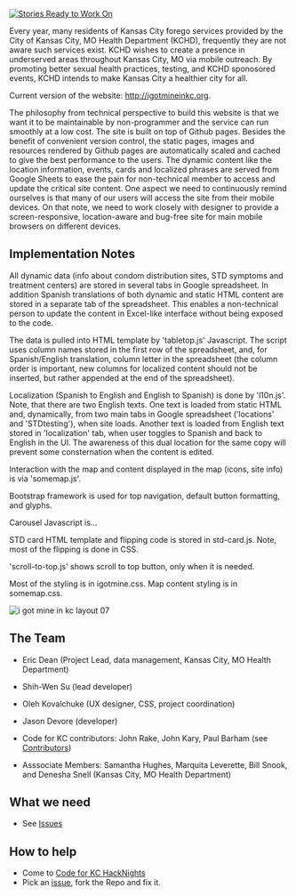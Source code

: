 [![Stories Ready to Work On](https://badge.waffle.io/zmon/team3.svg?label=ready&title=Cards%20Ready%20To%20Work%20On)](https://waffle.io/zmon/team3)

Every year, many residents of Kansas City forego services provided by the City of Kansas City, MO Health Department (KCHD), frequently they are not aware such services exist.  KCHD wishes to create a presence in underserved areas throughout Kansas City, MO via mobile outreach.  By promoting better sexual health practices, testing, and KCHD sponosored events, KCHD intends to make Kansas City a healthier city for all.  

Current version of the website: http://igotmineinkc.org.

The philosophy from technical perspective to build this website is that we want it to be maintainable by non-programmer and the service can run smoothly at a low cost. The site is built on top of Github pages. Besides the benefit of convenient version control, the static pages, images and resources rendered by Github pages are automatically scaled and cached to give the best performance to the users. The dynamic content like the location information, events, cards and localized phrases are served from Google Sheets to ease the pain for non-technical member to access and update the critical site content. One aspect we need to continuously remind ourselves is that many of our users will access the site from their mobile devices. On that note, we need to work closely with designer to provide a screen-responsive, location-aware and bug-free site for main mobile browsers on different devices.

## Implementation Notes

All dynamic data (info about condom distribution sites, STD symptoms and treatment centers) are stored in several tabs in Google spreadsheet. In addition Spanish translations of both dynamic and static HTML content are stored in a separate tab of the spreadsheet. This enables a non-technical person to update the content in Excel-like interface without being exposed to the code.

The data is pulled into HTML template by 'tabletop.js' Javascript. The script uses column names stored in the first row of the spreadsheet, and, for Spanish/English translation, column letter in the spreadsheet (the column order is important, new columns for localized content should not be inserted, but rather appended at the end of the spreadsheet).

Localization (Spanish to English and English to Spanish) is done by 'l10n.js'. Note, that there are two English texts. One text is loaded from static HTML and, dynamically, from two main tabs in Google spreadsheet ('locations' and 'STDtesting'), when site loads. Another text is loaded from English text stored in 'localization' tab, when user toggles to Spanish and back to English in the UI. The awareness of this dual location for the same copy will prevent some consternation when the content is edited.

Interaction with the map and content displayed in the map (icons, site info) is via 'somemap.js'.

Bootstrap framework is used for top navigation, default button formatting, and glyphs. 

Carousel Javascript is...

STD card HTML template and flipping code is stored in std-card.js. Note, most of the flipping is done in CSS.

'scroll-to-top.js' shows scroll to top button, only when it is needed.

Most of the styling is in igotmine.css. Map content styling is in somemap.css.



![i got mine in kc layout 07](https://cloud.githubusercontent.com/assets/10410203/16285927/af98329e-389e-11e6-85e4-898f880c55dd.png)

## The Team

* Eric Dean (Project Lead, data management, Kansas City, MO Health Department)
* Shih-Wen Su (lead developer)
* Oleh Kovalchuke (UX designer, CSS, project coordination)
* Jason Devore (developer)
* Code for KC contributors: John Rake, John Kary, Paul Barham (see [Contributors](https://github.com/codeforkansascity/I-Got-Mine/graphs/contributors?from=2016-04-17&to=2016-08-18&type=c))

* Asssociate Members:  Samantha Hughes, Marquita Leverette, Bill Snook, and Denesha Snell (Kansas City, MO Health Department)

## What we need

* See [Issues](https://github.com/codeforkansascity/I-Got-Mine/issues)

## How to help

* Come to [Code for KC HackNights](http://www.meetup.com/KCBrigade/)
* Pick an [issue](https://github.com/codeforkansascity/I-Got-Mine/issues), fork the Repo and fix it.  
